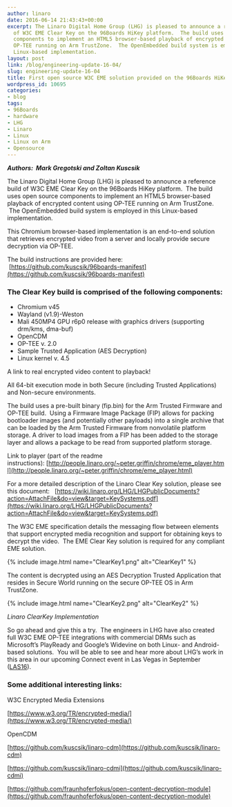 ```yaml
---
author: linaro
date: 2016-06-14 21:43:43+00:00
excerpt: The Linaro Digital Home Group (LHG) is pleased to announce a reference build
  of W3C EME Clear Key on the 96Boards HiKey platform.  The build uses open source
  components to implement an HTML5 browser-based playback of encrypted content using
  OP-TEE running on Arm TrustZone.  The OpenEmbedded build system is employed in this
  Linux-based implementation.
layout: post
link: /blog/engineering-update-16-04/
slug: engineering-update-16-04
title: First open source W3C EME solution provided on the 96Boards HiKey platform
wordpress_id: 10695
categories:
- blog
tags:
- 96Boards
- hardware
- LHG
- Linaro
- Linux
- Linux on Arm
- Opensource
---
```


_**Authors:  Mark Gregotski and Zoltan Kuscsik**_

The Linaro Digital Home Group (LHG) is pleased to announce a reference build of W3C EME Clear Key on the 96Boards HiKey platform.  The build uses open source components to implement an HTML5 browser-based playback of encrypted content using OP-TEE running on Arm TrustZone.  The OpenEmbedded build system is employed in this Linux-based implementation.

This Chromium browser-based implementation is an end-to-end solution that retrieves encrypted video from a server and locally provide secure decryption via OP-TEE.

The build instructions are provided here:  [https://github.com/kuscsik/96boards-manifest](https://github.com/kuscsik/96boards-manifest)


### **The Clear Key build is comprised of the following components:**

  * Chromium v45
  * Wayland (v1.9)-Weston
  * Mali 450MP4 GPU r6p0 release with graphics drivers (supporting drm/kms, dma-buf)
  * OpenCDM
  * OP-TEE v. 2.0
  * Sample Trusted Application (AES Decryption)
  * Linux kernel v. 4.5


A link to real encrypted video content to playback!

All 64-bit execution mode in both Secure (including Trusted Applications) and Non-secure environments.

The build uses a pre-built binary (fip.bin) for the Arm Trusted Firmware and OP-TEE build.  Using a Firmware Image Package (FIP) allows for packing bootloader images (and potentially other payloads) into a single archive that can be loaded by the Arm Trusted Firmware from nonvolatile platform storage. A driver to load images from a FIP has been added to the storage layer and allows a package to be read from supported platform storage.

Link to player (part of the readme instructions): [http://people.linaro.org/~peter.griffin/chrome/eme_player.html](http://people.linaro.org/~peter.griffin/chrome/eme_player.html)

For a more detailed description of the Linaro Clear Key solution, please see this document:   [https://wiki.linaro.org/LHG/LHGPublicDocuments?action=AttachFile&do=view&target=KeySystems.pdf](https://wiki.linaro.org/LHG/LHGPublicDocuments?action=AttachFile&do=view&target=KeySystems.pdf)

The W3C EME specification details the messaging flow between elements that support encrypted media recognition and support for obtaining keys to decrypt the video.  The EME Clear Key solution is required for any compliant EME solution.

{% include image.html name="ClearKey1.png" alt="ClearKey1" %}

The content is decrypted using an AES Decryption Trusted Application that resides in Secure World running on the secure OP-TEE OS in Arm TrustZone.


{% include image.html name="ClearKey2.png" alt="ClearKey2" %}

_Linaro ClearKey Implementation_


So go ahead and give this a try.  The engineers in LHG have also created full W3C EME OP-TEE integrations with commercial DRMs such as Microsoft’s PlayReady and Google’s Widevine on both Linux- and Android-based solutions.  You will be able to see and hear more about LHG’s work in this area in our upcoming Connect event in Las Vegas in September ([LAS16](http://connect.linaro.org/las16/)).


### **Some additional interesting links:**


W3C Encrypted Media Extensions

[https://www.w3.org/TR/encrypted-media/](https://www.w3.org/TR/encrypted-media/)

OpenCDM

[https://github.com/kuscsik/linaro-cdm](https://github.com/kuscsik/linaro-cdm)

[https://github.com/kuscsik/linaro-cdmi](https://github.com/kuscsik/linaro-cdmi)

[https://github.com/fraunhoferfokus/open-content-decryption-module](https://github.com/fraunhoferfokus/open-content-decryption-module)
